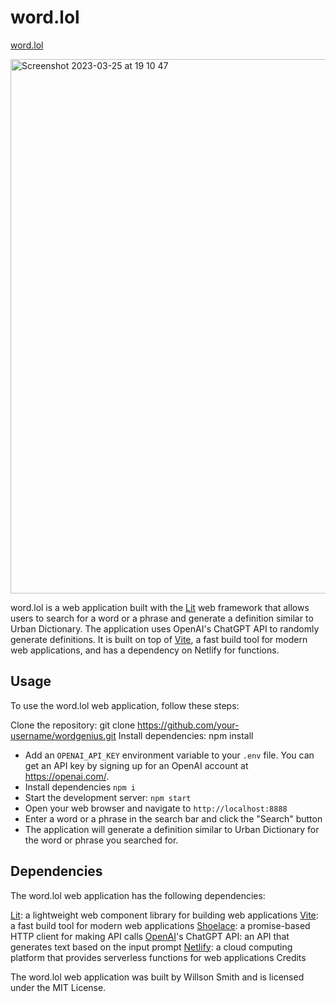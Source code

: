 # word.lol
[word.lol](https://word.lol)

<img width="855" alt="Screenshot 2023-03-25 at 19 10 47" src="https://user-images.githubusercontent.com/1087756/227746887-1e89d121-d124-4d02-89e0-cc044611aa07.png">

word.lol is a web application built with the [Lit](http://lit.dev) web framework that allows users to search for a word or a phrase and generate a definition similar to Urban Dictionary. The application uses OpenAI's ChatGPT API to randomly generate definitions. It is built on top of [Vite](https://vitejs.dev), a fast build tool for modern web applications, and has a dependency on Netlify for functions.

## Usage

To use the word.lol web application, follow these steps:

Clone the repository: git clone https://github.com/your-username/wordgenius.git
Install dependencies: npm install

- Add an `OPENAI_API_KEY` environment variable to your `.env` file. You can get an API key by signing up for an OpenAI account at https://openai.com/.
- Install dependencies `npm i`
- Start the development server: `npm start`
- Open your web browser and navigate to `http://localhost:8888`
- Enter a word or a phrase in the search bar and click the "Search" button
- The application will generate a definition similar to Urban Dictionary for the word or phrase you searched for.

## Dependencies

The word.lol web application has the following dependencies:

[Lit](https://lit.dev): a lightweight web component library for building web applications
[Vite](https://vitejs.dev): a fast build tool for modern web applications
[Shoelace](https://shoelace.style): a promise-based HTTP client for making API calls
[OpenAI](https://openai.com)'s ChatGPT API: an API that generates text based on the input prompt
[Netlify](https://netlify.com): a cloud computing platform that provides serverless functions for web applications
Credits

The word.lol web application was built by Willson Smith and is licensed under the MIT License.
